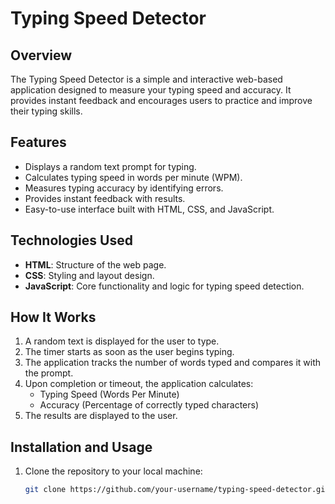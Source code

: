 # Typing Speed Detector

## Overview
The Typing Speed Detector is a simple and interactive web-based application designed to measure your typing speed and accuracy. It provides instant feedback and encourages users to practice and improve their typing skills.

## Features
- Displays a random text prompt for typing.
- Calculates typing speed in words per minute (WPM).
- Measures typing accuracy by identifying errors.
- Provides instant feedback with results.
- Easy-to-use interface built with HTML, CSS, and JavaScript.

## Technologies Used
- **HTML**: Structure of the web page.
- **CSS**: Styling and layout design.
- **JavaScript**: Core functionality and logic for typing speed detection.

## How It Works
1. A random text is displayed for the user to type.
2. The timer starts as soon as the user begins typing.
3. The application tracks the number of words typed and compares it with the prompt.
4. Upon completion or timeout, the application calculates:
   - Typing Speed (Words Per Minute)
   - Accuracy (Percentage of correctly typed characters)
5. The results are displayed to the user.

## Installation and Usage
1. Clone the repository to your local machine:
   ```bash
   git clone https://github.com/your-username/typing-speed-detector.git
